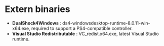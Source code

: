 # Extern binaries

- **DualShock4Windows** : ds4-windowsdesktop-runtime-8.0.11-win-x64.exe, required to support a PS4-compatible controller.
- **Visual Studio Redistributable** : VC_redist.x64.exe, latest Visual Studio runtime.